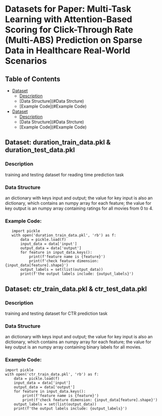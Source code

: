 # Datasets for Paper: Multi-Task Learning with Attention-Based Scoring for Click-Through Rate (Multi-ABS) Prediction on Sparse Data in Healthcare Real-World Scenarios

## Table of Contents

[comment]: <> (- [Security]&#40;#security&#41;)
* [Dataset](#Dataset)
  * [Description](#Description)
  * [Data Structure](#Data Strcture)
  * [Example Code](#Example Code) 
* [Dataset](#Dataset)
  * [Description](#Description)
  * [Data Structure](#Data Strcture)
  * [Example Code](#Example Code) 

[comment]: <> (- [Usage]&#40;#usage&#41;)
[comment]: <> (- [API]&#40;#api&#41;)
[comment]: <> (## Security)

## Dataset: duration_train_data.pkl & duration_test_data.pkl
### Description
training and testing dataset for reading time prediction task
### Data Structure
an dictionary with keys input and output; the value for key input is also an dictionary, which contains an numpy array for each feature; the value for key output is an numpy array containing ratings for all movies from 0 to 4.
### Example Code:
       import pickle
       with open('duration_train_data.pkl', 'rb') as f:
           data = pickle.load(f)
           input_data = data['input']
           output_data = data['output']
           for feature in input_data.keys():
               print(f'feature name is {feature}')
               print(f'check feature dimension: {input_data[feature].shape}')
           output_labels = set(list(output_data))
           print(f'the output labels include: {output_labels}')


## Dataset: ctr_train_data.pkl & ctr_test_data.pkl
### Description
training and testing dataset for CTR prediction task
### Data Structure
an dictionary with keys input and output; the value for key input is also an dictionary, which contains an numpy array for each feature; the value for key output is an numpy array containing binary labels for all movies.
### Example Code:
    import pickle
    with open('ctr_train_data.pkl', 'rb') as f:
        data = pickle.load(f)
        input_data = data['input']
        output_data = data['output']
        for feature in input_data.keys():
            print(f'feature name is {feature}')
            print(f'check feature dimension: {input_data[feature].shape}')
        output_labels = set(list(output_data))
        print(f'the output labels include: {output_labels}')
